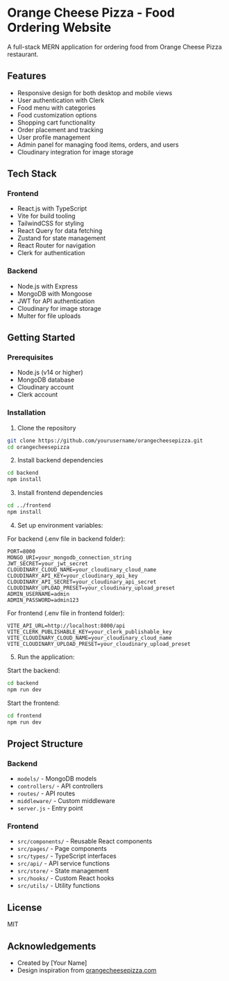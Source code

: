 # Orange Cheese Pizza - Food Ordering Website

A full-stack MERN application for ordering food from Orange Cheese Pizza restaurant.

## Features

- Responsive design for both desktop and mobile views
- User authentication with Clerk
- Food menu with categories
- Food customization options
- Shopping cart functionality
- Order placement and tracking
- User profile management
- Admin panel for managing food items, orders, and users
- Cloudinary integration for image storage

## Tech Stack

### Frontend

- React.js with TypeScript
- Vite for build tooling
- TailwindCSS for styling
- React Query for data fetching
- Zustand for state management
- React Router for navigation
- Clerk for authentication

### Backend

- Node.js with Express
- MongoDB with Mongoose
- JWT for API authentication
- Cloudinary for image storage
- Multer for file uploads

## Getting Started

### Prerequisites

- Node.js (v14 or higher)
- MongoDB database
- Cloudinary account
- Clerk account

### Installation

1. Clone the repository

```bash
git clone https://github.com/yourusername/orangecheesepizza.git
cd orangecheesepizza
```

2. Install backend dependencies

```bash
cd backend
npm install
```

3. Install frontend dependencies

```bash
cd ../frontend
npm install
```

4. Set up environment variables:

For backend (.env file in backend folder):

```
PORT=8000
MONGO_URI=your_mongodb_connection_string
JWT_SECRET=your_jwt_secret
CLOUDINARY_CLOUD_NAME=your_cloudinary_cloud_name
CLOUDINARY_API_KEY=your_cloudinary_api_key
CLOUDINARY_API_SECRET=your_cloudinary_api_secret
CLOUDINARY_UPLOAD_PRESET=your_cloudinary_upload_preset
ADMIN_USERNAME=admin
ADMIN_PASSWORD=admin123
```

For frontend (.env file in frontend folder):

```
VITE_API_URL=http://localhost:8000/api
VITE_CLERK_PUBLISHABLE_KEY=your_clerk_publishable_key
VITE_CLOUDINARY_CLOUD_NAME=your_cloudinary_cloud_name
VITE_CLOUDINARY_UPLOAD_PRESET=your_cloudinary_upload_preset
```

5. Run the application:

Start the backend:

```bash
cd backend
npm run dev
```

Start the frontend:

```bash
cd frontend
npm run dev
```

## Project Structure

### Backend

- `models/` - MongoDB models
- `controllers/` - API controllers
- `routes/` - API routes
- `middleware/` - Custom middleware
- `server.js` - Entry point

### Frontend

- `src/components/` - Reusable React components
- `src/pages/` - Page components
- `src/types/` - TypeScript interfaces
- `src/api/` - API service functions
- `src/store/` - State management
- `src/hooks/` - Custom React hooks
- `src/utils/` - Utility functions

## License

MIT

## Acknowledgements

- Created by [Your Name]
- Design inspiration from [orangecheesepizza.com](https://orangecheesepizza.com)
